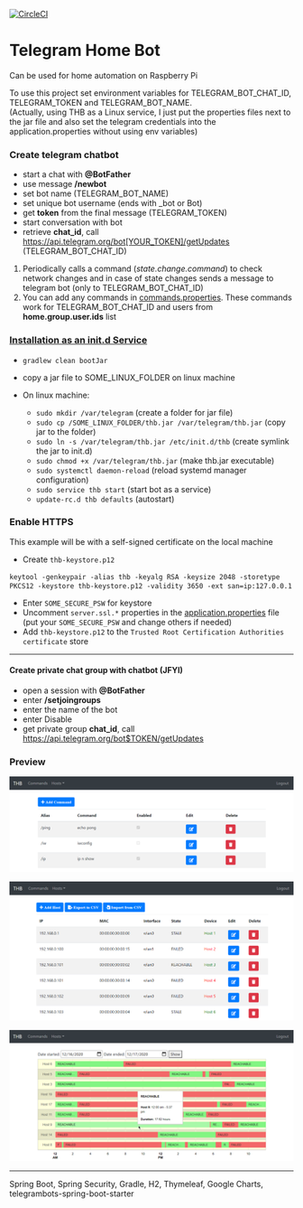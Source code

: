 [![CircleCI](https://circleci.com/gh/Shterneregen/telegram-home-bot.svg?style=svg)](https://circleci.com/gh/Shterneregen/telegram-home-bot)

# Telegram Home Bot

Can be used for home automation on Raspberry Pi

To use this project set environment variables for TELEGRAM_BOT_CHAT_ID, TELEGRAM_TOKEN and TELEGRAM_BOT_NAME.  
(Actually, using THB as a Linux service, I just put the properties files next to the jar file and also set the telegram
credentials into the application.properties without using env variables)

### Create telegram chatbot

* start a chat with __@BotFather__
* use message __/newbot__
* set bot name (TELEGRAM_BOT_NAME)
* set unique bot username (ends with _bot or Bot)
* get __token__ from the final message (TELEGRAM_TOKEN)
* start conversation with bot
* retrieve __chat_id__, call https://api.telegram.org/bot[YOUR_TOKEN]/getUpdates (TELEGRAM_BOT_CHAT_ID)

1. Periodically calls a command (_state.change.command_) to check network changes and in case of state changes sends a
   message to telegram bot (only to TELEGRAM_BOT_CHAT_ID)
2. You can add any commands in [commands.properties](src/main/resources/commands.properties). These commands work for
   TELEGRAM_BOT_CHAT_ID and users from __home.group.user.ids__ list

### [Installation as an init.d Service](https://docs.spring.io/spring-boot/docs/current/reference/htmlsingle/#deployment-initd-service)

* `gradlew clean bootJar`
* copy a jar file to SOME_LINUX_FOLDER on linux machine

* On linux machine:
    * `sudo mkdir /var/telegram` (create a folder for jar file)
    * `sudo cp /SOME_LINUX_FOLDER/thb.jar /var/telegram/thb.jar` (copy jar to the folder)
    * `sudo ln -s /var/telegram/thb.jar /etc/init.d/thb` (create symlink the jar to init.d)
    * `sudo chmod +x /var/telegram/thb.jar` (make thb.jar executable)
    * `sudo systemctl daemon-reload` (reload systemd manager configuration)
    * `sudo service thb start` (start bot as a service)
    * `update-rc.d thb defaults` (autostart)

### Enable HTTPS

This example will be with a self-signed certificate on the local machine

* Create `thb-keystore.p12`

```shell
keytool -genkeypair -alias thb -keyalg RSA -keysize 2048 -storetype PKCS12 -keystore thb-keystore.p12 -validity 3650 -ext san=ip:127.0.0.1
```

* Enter `SOME_SECURE_PSW` for keystore
* Uncomment `server.ssl.*` properties in the [application.properties](src/main/resources/application.properties)
  file (put your `SOME_SECURE_PSW` and change others if needed)
* Add `thb-keystore.p12` to the `Trusted Root Certification Authorities certificate` store

---

#### Create private chat group with chatbot (JFYI)

* open a session with __@BotFather__
* enter __/setjoingroups__
* enter the name of the bot
* enter Disable
* get private group __chat_id__, call https://api.telegram.org/bot$TOKEN/getUpdates

### Preview

![Commands](./screenshots/Commands.png)

![Hosts](./screenshots/Hosts.png)

![TimeLog](./screenshots/TimeLog.png)

---

Spring Boot, Spring Security, Gradle, H2, Thymeleaf, Google Charts, telegrambots-spring-boot-starter
